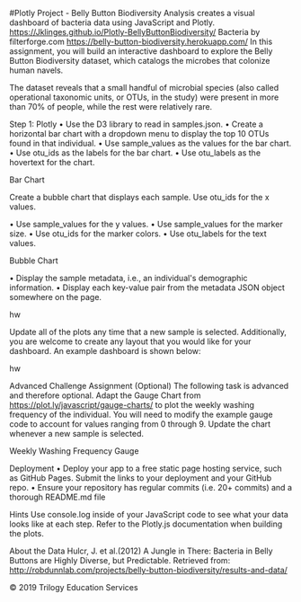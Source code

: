 #Plotly Project - Belly Button Biodiversity
Analysis creates a visual dashboard of bacteria data using JavaScript and Plotly.
https://Jklinges.github.io/Plotly-BellyButtonBiodiversity/
Bacteria by filterforge.com
https://belly-button-biodiversity.herokuapp.com/
In this assignment, you will build an interactive dashboard to explore the Belly Button Biodiversity dataset, which catalogs the microbes that colonize human navels.

The dataset reveals that a small handful of microbial species (also called operational taxonomic units, or OTUs, in the study) were present in more than 70% of people, while the rest were relatively rare.

Step 1: Plotly
•  Use the D3 library to read in samples.json.
•  Create a horizontal bar chart with a dropdown menu to display the top 10 OTUs found in that individual.
•  Use sample_values as the values for the bar chart.
•  Use otu_ids as the labels for the bar chart.
•  Use otu_labels as the hovertext for the chart.

Bar Chart

Create a bubble chart that displays each sample.
Use otu_ids for the x values.

•  Use sample_values for the y values.
•  Use sample_values for the marker size.
•  Use otu_ids for the marker colors.
•  Use otu_labels for the text values.

Bubble Chart

•  Display the sample metadata, i.e., an individual's demographic information.
•  Display each key-value pair from the metadata JSON object somewhere on the page.

hw

Update all of the plots any time that a new sample is selected.
Additionally, you are welcome to create any layout that you would like for your dashboard. An example dashboard is shown below:

hw

Advanced Challenge Assignment (Optional)
The following task is advanced and therefore optional.
Adapt the Gauge Chart from https://plot.ly/javascript/gauge-charts/ to plot the weekly washing frequency of the individual.
You will need to modify the example gauge code to account for values ranging from 0 through 9.
Update the chart whenever a new sample is selected.

Weekly Washing Frequency Gauge

Deployment
•  Deploy your app to a free static page hosting service, such as GitHub Pages. Submit the links to your deployment and your GitHub repo.
•  Ensure your repository has regular commits (i.e. 20+ commits) and a thorough README.md file

Hints
Use console.log inside of your JavaScript code to see what your data looks like at each step.
Refer to the Plotly.js documentation when building the plots.

About the Data
Hulcr, J. et al.(2012) A Jungle in There: Bacteria in Belly Buttons are Highly Diverse, but Predictable. Retrieved from: http://robdunnlab.com/projects/belly-button-biodiversity/results-and-data/

© 2019 Trilogy Education Services
